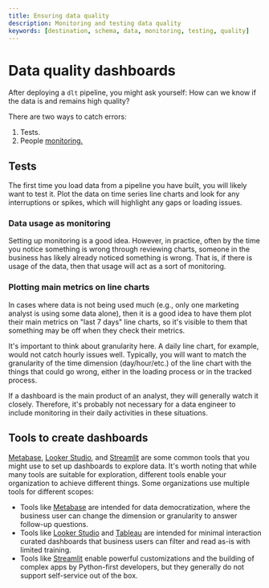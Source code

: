 ```yaml
---
title: Ensuring data quality
description: Monitoring and testing data quality
keywords: [destination, schema, data, monitoring, testing, quality]
---
```


# Data quality dashboards

After deploying a `dlt` pipeline, you might ask yourself: How can we know if the data is and remains high quality?

There are two ways to catch errors:

1. Tests.
1. People [monitoring.](../../running-in-production/monitoring.md)

## Tests

The first time you load data from a pipeline you have built, you will likely want to test it. Plot the data on time series line charts and look for any interruptions or spikes, which will highlight any gaps or loading issues.

### Data usage as monitoring

Setting up monitoring is a good idea. However, in practice, often by the time you notice something is wrong through reviewing charts, someone in the business has likely already noticed something is wrong. That is, if there is usage of the data, then that usage will act as a sort of monitoring.

### Plotting main metrics on line charts

In cases where data is not being used much (e.g., only one marketing analyst is using some data alone), then it is a good idea to have them plot their main metrics on "last 7 days" line charts, so it's visible to them that something may be off when they check their metrics.

It's important to think about granularity here. A daily line chart, for example, would not catch hourly issues well. Typically, you will want to match the granularity of the time dimension (day/hour/etc.) of the line chart with the things that could go wrong, either in the loading process or in the tracked process.

If a dashboard is the main product of an analyst, they will generally watch it closely. Therefore, it's probably not necessary for a data engineer to include monitoring in their daily activities in these situations.

## Tools to create dashboards

[Metabase](https://www.metabase.com/), [Looker Studio](https://lookerstudio.google.com/u/0/), and [Streamlit](https://streamlit.io/) are some common tools that you might use to set up dashboards to explore data. It's worth noting that while many tools are suitable for exploration, different tools enable your organization to achieve different things. Some organizations use multiple tools for different scopes:

- Tools like [Metabase](https://www.metabase.com/) are intended for data democratization, where the business user can change the dimension or granularity to answer follow-up questions.
- Tools like [Looker Studio](https://lookerstudio.google.com/u/0/) and [Tableau](https://www.tableau.com/) are intended for minimal interaction curated dashboards that business users can filter and read as-is with limited training.
- Tools like [Streamlit](https://streamlit.io/) enable powerful customizations and the building of complex apps by Python-first developers, but they generally do not support self-service out of the box.

